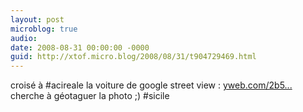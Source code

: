 ```yaml
---
layout: post
microblog: true
audio: 
date: 2008-08-31 00:00:00 -0000
guid: http://xtof.micro.blog/2008/08/31/t904729469.html
---
```

croisé à #acireale la voiture de google street view : [yweb.com/2b5...](http://yweb.com/2b5...) cherche à géotaguer la photo ;) #sicile
